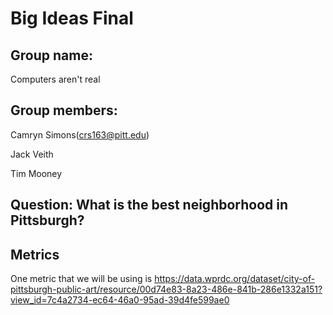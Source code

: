# Big Ideas Final

## Group name: 
Computers aren't real

## Group members:

Camryn Simons(crs163@pitt.edu)

Jack Veith

Tim Mooney

## Question: What is the best neighborhood in Pittsburgh?

## Metrics

One metric that we will be using is
https://data.wprdc.org/dataset/city-of-pittsburgh-public-art/resource/00d74e83-8a23-486e-841b-286e1332a151?view_id=7c4a2734-ec64-46a0-95ad-39d4fe599ae0
